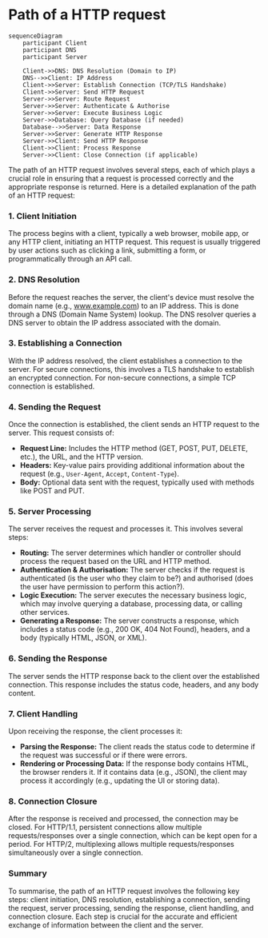 # Path of a HTTP request

``` mermaid
sequenceDiagram
    participant Client
    participant DNS
    participant Server

    Client->>DNS: DNS Resolution (Domain to IP)
    DNS-->>Client: IP Address
    Client->>Server: Establish Connection (TCP/TLS Handshake)
    Client->>Server: Send HTTP Request
    Server->>Server: Route Request
    Server->>Server: Authenticate & Authorise
    Server->>Server: Execute Business Logic
    Server->>Database: Query Database (if needed)
    Database-->>Server: Data Response
    Server->>Server: Generate HTTP Response
    Server->>Client: Send HTTP Response
    Client->>Client: Process Response
    Server->>Client: Close Connection (if applicable)

```

The path of an HTTP request involves several steps, each of which plays a crucial role in ensuring that a request is processed correctly and the appropriate response is returned. Here is a detailed explanation of the path of an HTTP request:

### 1. **Client Initiation**
The process begins with a client, typically a web browser, mobile app, or any HTTP client, initiating an HTTP request. This request is usually triggered by user actions such as clicking a link, submitting a form, or programmatically through an API call.

### 2. **DNS Resolution**
Before the request reaches the server, the client's device must resolve the domain name (e.g., www.example.com) to an IP address. This is done through a DNS (Domain Name System) lookup. The DNS resolver queries a DNS server to obtain the IP address associated with the domain.

### 3. **Establishing a Connection**
With the IP address resolved, the client establishes a connection to the server. For secure connections, this involves a TLS handshake to establish an encrypted connection. For non-secure connections, a simple TCP connection is established.

### 4. **Sending the Request**
Once the connection is established, the client sends an HTTP request to the server. This request consists of:

- **Request Line:** Includes the HTTP method (GET, POST, PUT, DELETE, etc.), the URL, and the HTTP version.
- **Headers:** Key-value pairs providing additional information about the request (e.g., `User-Agent`, `Accept`, `Content-Type`).
- **Body:** Optional data sent with the request, typically used with methods like POST and PUT.

### 5. **Server Processing**
The server receives the request and processes it. This involves several steps:

- **Routing:** The server determines which handler or controller should process the request based on the URL and HTTP method.
- **Authentication & Authorisation:** The server checks if the request is authenticated (is the user who they claim to be?) and authorised (does the user have permission to perform this action?).
- **Logic Execution:** The server executes the necessary business logic, which may involve querying a database, processing data, or calling other services.
- **Generating a Response:** The server constructs a response, which includes a status code (e.g., 200 OK, 404 Not Found), headers, and a body (typically HTML, JSON, or XML).

### 6. **Sending the Response**
The server sends the HTTP response back to the client over the established connection. This response includes the status code, headers, and any body content.

### 7. **Client Handling**
Upon receiving the response, the client processes it:

- **Parsing the Response:** The client reads the status code to determine if the request was successful or if there were errors.
- **Rendering or Processing Data:** If the response body contains HTML, the browser renders it. If it contains data (e.g., JSON), the client may process it accordingly (e.g., updating the UI or storing data).

### 8. **Connection Closure**
After the response is received and processed, the connection may be closed. For HTTP/1.1, persistent connections allow multiple requests/responses over a single connection, which can be kept open for a period. For HTTP/2, multiplexing allows multiple requests/responses simultaneously over a single connection.

### Summary
To summarise, the path of an HTTP request involves the following key steps: client initiation, DNS resolution, establishing a connection, sending the request, server processing, sending the response, client handling, and connection closure. Each step is crucial for the accurate and efficient exchange of information between the client and the server.